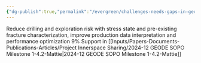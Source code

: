 ```yaml
---
{"dg-publish":true,"permalink":"/evergreen/challenges-needs-gaps-in-geothermal/categories/improve-subsurface-characterization-data-interpretation-and-modeling/","tags":["need_category"]}
---
```


Reduce drilling and exploration risk with stress state and pre-existing fracture characterization, improve production data interpretation and performance optimization
9% Support in [[Inputs/Papers-Documents-Publications-Articles/Project Innerspace Sharing/2024-12 GEODE SOPO Milestone 1-4.2-Mattie\|2024-12 GEODE SOPO Milestone 1-4.2-Mattie]]